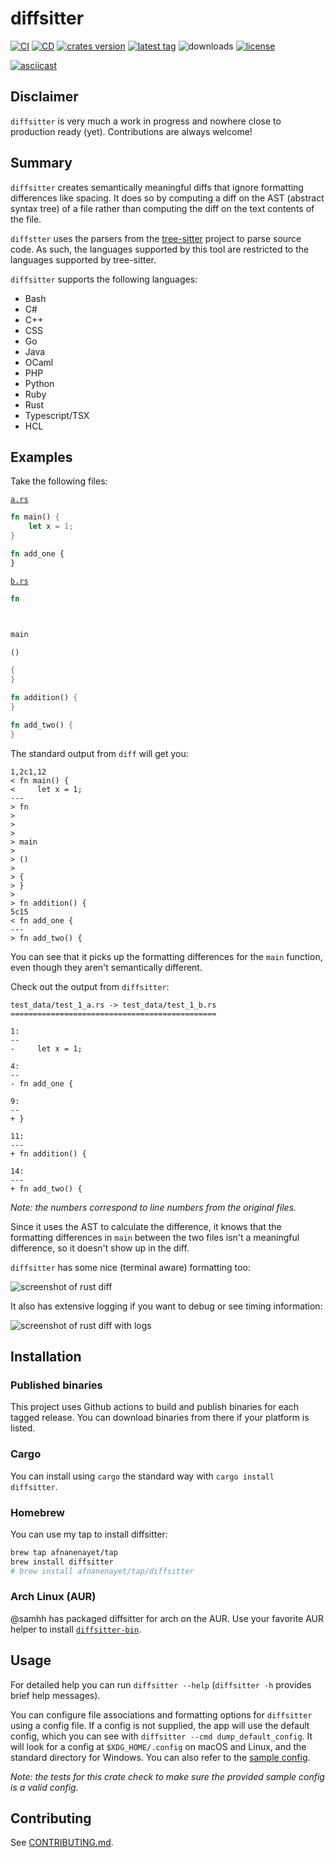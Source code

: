 # diffsitter

[![CI](https://github.com/afnanenayet/diffsitter/actions/workflows/CI.yml/badge.svg)](https://github.com/afnanenayet/diffsitter/actions/workflows/CI.yml)
[![CD](https://github.com/afnanenayet/diffsitter/actions/workflows/CD.yml/badge.svg)](https://github.com/afnanenayet/diffsitter/actions/workflows/CD.yml)
[![crates version](https://img.shields.io/crates/v/diffsitter)](https://crates.io/crates/diffsitter)
[![latest tag](https://img.shields.io/github/v/tag/afnanenayet/diffsitter?label=release)](https://github.com/afnanenayet/diffsitter/releases/latest)
![downloads](https://img.shields.io/crates/d/diffsitter)
[![license](https://img.shields.io/github/license/afnanenayet/diffsitter)](./LICENSE)

[![asciicast](https://asciinema.org/a/joEIfP8XoxUhZKXEqUD8CEP7j.svg)](https://asciinema.org/a/joEIfP8XoxUhZKXEqUD8CEP7j)

## Disclaimer

`diffsitter` is very much a work in progress and nowhere close to production
ready (yet). Contributions are always welcome!

## Summary

`diffsitter` creates semantically meaningful diffs that ignore formatting
differences like spacing. It does so by computing a diff on the AST (abstract
syntax tree) of a file rather than computing the diff on the text contents of
the file.

`diffstter` uses the parsers from the
[tree-sitter](https://tree-sitter.github.io/tree-sitter) project to parse
source code. As such, the languages supported by this tool are restricted to the
languages supported by tree-sitter.

`diffsitter` supports the following languages:

* Bash
* C#
* C++
* CSS
* Go
* Java
* OCaml
* PHP
* Python
* Ruby
* Rust
* Typescript/TSX
* HCL

## Examples

Take the following files:

[`a.rs`](test_data/test_1_a.rs)

```rust
fn main() {
    let x = 1;
}

fn add_one {
}
```

[`b.rs`](test_data/test_1_b.rs)

```rust
fn



main

()

{
}

fn addition() {
}

fn add_two() {
}
```

The standard output from `diff` will get you:

```text
1,2c1,12
< fn main() {
<     let x = 1;
---
> fn
>
>
>
> main
>
> ()
>
> {
> }
>
> fn addition() {
5c15
< fn add_one {
---
> fn add_two() {
```

You can see that it picks up the formatting differences for the `main`
function, even though they aren't semantically different.

Check out the output from `diffsitter`:

```text
test_data/test_1_a.rs -> test_data/test_1_b.rs
==============================================

1:
--
-     let x = 1;

4:
--
- fn add_one {

9:
--
+ }

11:
---
+ fn addition() {

14:
---
+ fn add_two() {
```

*Note: the numbers correspond to line numbers from the original files.*

Since it uses the AST to calculate the difference, it knows that the formatting
differences in `main` between the two files isn't a meaningful difference, so
it doesn't show up in the diff.

`diffsitter` has some nice (terminal aware) formatting too:

![screenshot of rust diff](assets/rust_example.png)

It also has extensive logging if you want to debug or see timing information:

![screenshot of rust diff with logs](assets/rust_example_logs.png)

## Installation

### Published binaries

This project uses Github actions to build and publish binaries for each tagged
release. You can download binaries from there if your platform is listed.

### Cargo

You can install using `cargo` the standard way with `cargo install diffsitter`.

### Homebrew

You can use my tap to install diffsitter:

```sh
brew tap afnanenayet/tap
brew install diffsitter
# brew install afnanenayet/tap/diffsitter
```

### Arch Linux (AUR)

@samhh has packaged diffsitter for arch on the AUR. Use your favorite AUR
helper to install [`diffsitter-bin`](https://aur.archlinux.org/packages/diffsitter-bin/).

## Usage

For detailed help you can run `diffsitter --help` (`diffsitter -h` provides
brief help messages).

You can configure file associations and formatting options for `diffsitter`
using a config file. If a config is not supplied, the app will use the default
config, which you can see with `diffsitter --cmd dump_default_config`. It will
look for a config at `$XDG_HOME/.config` on macOS and Linux, and the standard
directory for Windows. You can also refer to the
[sample config](/assets/sample_config.json5).

*Note: the tests for this crate check to make sure the provided sample config
is a valid config.*

## Contributing

See [CONTRIBUTING.md](docs/CONTRIBUTING.md).
